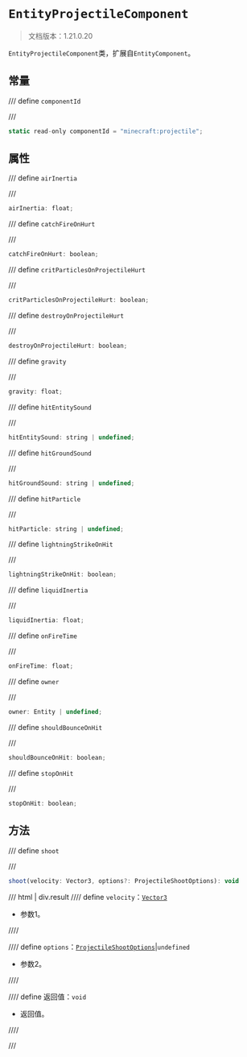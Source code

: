 # `EntityProjectileComponent`

> 文档版本：1.21.0.20

`EntityProjectileComponent`类，扩展自`EntityComponent`。

## 常量

/// define
`componentId`


///

```js
static read-only componentId = "minecraft:projectile";
```


## 属性

/// define
`airInertia`


///

```js
airInertia: float;
```


/// define
`catchFireOnHurt`


///

```js
catchFireOnHurt: boolean;
```


/// define
`critParticlesOnProjectileHurt`


///

```js
critParticlesOnProjectileHurt: boolean;
```


/// define
`destroyOnProjectileHurt`


///

```js
destroyOnProjectileHurt: boolean;
```


/// define
`gravity`


///

```js
gravity: float;
```


/// define
`hitEntitySound`


///

```js
hitEntitySound: string | undefined;
```


/// define
`hitGroundSound`


///

```js
hitGroundSound: string | undefined;
```


/// define
`hitParticle`


///

```js
hitParticle: string | undefined;
```


/// define
`lightningStrikeOnHit`


///

```js
lightningStrikeOnHit: boolean;
```


/// define
`liquidInertia`


///

```js
liquidInertia: float;
```


/// define
`onFireTime`


///

```js
onFireTime: float;
```


/// define
`owner`


///

```js
owner: Entity | undefined;
```


/// define
`shouldBounceOnHit`


///

```js
shouldBounceOnHit: boolean;
```


/// define
`stopOnHit`


///

```js
stopOnHit: boolean;
```


## 方法

/// define
`shoot`


///

```js
shoot(velocity: Vector3, options?: ProjectileShootOptions): void
```

/// html | div.result
//// define
`velocity`：[`Vector3`](../vector3.md)

- 参数1。


////

//// define
`options`：[`ProjectileShootOptions`](../projectileshootoptions.md)|`undefined`

- 参数2。


////

//// define
返回值：`void`

- 返回值。


////

///

